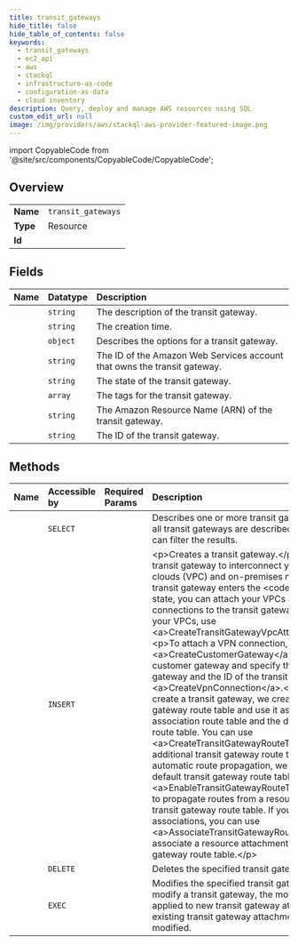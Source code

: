 ```yaml
---
title: transit_gateways
hide_title: false
hide_table_of_contents: false
keywords:
  - transit_gateways
  - ec2_api
  - aws    
  - stackql
  - infrastructure-as-code
  - configuration-as-data
  - cloud inventory
description: Query, deploy and manage AWS resources using SQL
custom_edit_url: null
image: /img/providers/aws/stackql-aws-provider-featured-image.png
---
```


import CopyableCode from '@site/src/components/CopyableCode/CopyableCode';




## Overview
<table><tbody>
<tr><td><b>Name</b></td><td><code>transit_gateways</code></td></tr>
<tr><td><b>Type</b></td><td>Resource</td></tr>
<tr><td><b>Id</b></td><td><CopyableCode code="aws.ec2_api.transit_gateways" /></td></tr>
</tbody></table>

## Fields
| Name | Datatype | Description |
|:-----|:---------|:------------|
| <CopyableCode code="description" /> | `string` | The description of the transit gateway. |
| <CopyableCode code="creationTime" /> | `string` | The creation time. |
| <CopyableCode code="options" /> | `object` | Describes the options for a transit gateway. |
| <CopyableCode code="ownerId" /> | `string` | The ID of the Amazon Web Services account that owns the transit gateway. |
| <CopyableCode code="state" /> | `string` | The state of the transit gateway. |
| <CopyableCode code="tagSet" /> | `array` | The tags for the transit gateway. |
| <CopyableCode code="transitGatewayArn" /> | `string` | The Amazon Resource Name (ARN) of the transit gateway. |
| <CopyableCode code="transitGatewayId" /> | `string` | The ID of the transit gateway. |
## Methods
| Name | Accessible by | Required Params | Description |
|:-----|:--------------|:----------------|:------------|
| <CopyableCode code="transit_gateways_Describe" /> | `SELECT` | <CopyableCode code="region" /> | Describes one or more transit gateways. By default, all transit gateways are described. Alternatively, you can filter the results. |
| <CopyableCode code="transit_gateway_Create" /> | `INSERT` | <CopyableCode code="region" /> | &lt;p&gt;Creates a transit gateway.&lt;/p&gt; &lt;p&gt;You can use a transit gateway to interconnect your virtual private clouds (VPC) and on-premises networks. After the transit gateway enters the &lt;code&gt;available&lt;/code&gt; state, you can attach your VPCs and VPN connections to the transit gateway.&lt;/p&gt; &lt;p&gt;To attach your VPCs, use &lt;a&gt;CreateTransitGatewayVpcAttachment&lt;/a&gt;.&lt;/p&gt; &lt;p&gt;To attach a VPN connection, use &lt;a&gt;CreateCustomerGateway&lt;/a&gt; to create a customer gateway and specify the ID of the customer gateway and the ID of the transit gateway in a call to &lt;a&gt;CreateVpnConnection&lt;/a&gt;.&lt;/p&gt; &lt;p&gt;When you create a transit gateway, we create a default transit gateway route table and use it as the default association route table and the default propagation route table. You can use &lt;a&gt;CreateTransitGatewayRouteTable&lt;/a&gt; to create additional transit gateway route tables. If you disable automatic route propagation, we do not create a default transit gateway route table. You can use &lt;a&gt;EnableTransitGatewayRouteTablePropagation&lt;/a&gt; to propagate routes from a resource attachment to a transit gateway route table. If you disable automatic associations, you can use &lt;a&gt;AssociateTransitGatewayRouteTable&lt;/a&gt; to associate a resource attachment with a transit gateway route table.&lt;/p&gt; |
| <CopyableCode code="transit_gateway_Delete" /> | `DELETE` | <CopyableCode code="TransitGatewayId, region" /> | Deletes the specified transit gateway. |
| <CopyableCode code="transit_gateway_Modify" /> | `EXEC` | <CopyableCode code="TransitGatewayId, region" /> | Modifies the specified transit gateway. When you modify a transit gateway, the modified options are applied to new transit gateway attachments only. Your existing transit gateway attachments are not modified. |
